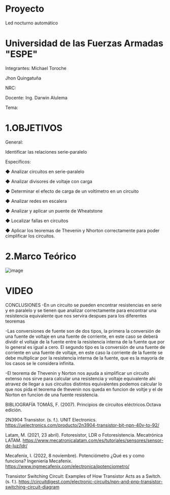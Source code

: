 # Proyecto
Led nocturno automático
# Universidad de las Fuerzas Armadas "ESPE"

Integrantes:
Michael Toroche

Jhon Quingatuña


NRC:

Docente: Ing. Darwin Alulema

Tema:

# 1.OBJETIVOS
General:

Identificar las relaciones serie-paralelo

Específicos:

◆ Analizar circuitos en serie-paralelo

◆ Analizar divisores de voltaje con carga

◆ Determinar el efecto de carga de un voltímetro en un circuito

◆ Analizar redes en escalera

◆ Analizar y aplicar un puente de Wheatstone

◆ Localizar fallas en circuitos

◆ Aplicar los teoremas de Thevenin y Nhorton correctamente para poder cimplificar los circuitos.

# 2.Marco Teórico

![image](https://user-images.githubusercontent.com/116813974/204387245-eaae5154-9854-4d78-a284-15812c5a343c.png)



# VIDEO

CONCLUSIONES
-En un circuito se pueden encontrar resistencias en serie y en paralelo y se tienen que analizar correctamente para encontrar una resistencia equivalente que nos servira despues para los diferentes teoremas

-Las conversiones de fuente son de dos tipos, la primera la conversión de una fuente de voltaje en una fuente de corriente, en este caso se deberá dividir el voltaje de la fuente entre la resistencia interna de la fuente que por lo general es igual a cero. El segundo tipo es la conversión de una fuente de corriente en una fuente de voltaje, en este caso la corriente de la fuente se debe multiplicar por la resistencia interna de la fuente, que es la mayoría de los casos se le considera infinita.

-El teorema de Thevenin y Norton nos ayuda a simplificar un circuito extenso nos sirve para calcular una resistencia y voltaje equivalente ahi atravez de llegar a sus circuitos distintos equivalentes podemos calcular lo que nos pida el teorema de thevenin nos queda en funcion de voltje y el de Norton en funcion de una fuente resistencia.

BIBLIOGRAFÍA
TOMÁS, F. (2007). Principios de circuitos eléctricos.Octava edición.

2N3904 Transistor. (s. f.). UNIT Electronics. https://uelectronics.com/producto/2n3904-transistor-bjt-npn-40v-to-92/

Latam, M. (2021, 23 abril). Fotoresistor, LDR o Fotoresistencia. Mecatrónica LATAM. https://www.mecatronicalatam.com/es/tutoriales/sensores/sensor-de-luz/ldr/

Mecafenix, I. (2022, 8 noviembre). Potenciómetro ¿Qué es y como funciona? Ingeniería Mecafenix. https://www.ingmecafenix.com/electronica/potenciometro/

Transistor Switching Circuit: Examples of How Transistor Acts as a Switch. (s. f.). https://circuitdigest.com/electronic-circuits/npn-and-pnp-transistor-switching-circuit-diagram
